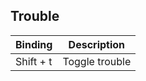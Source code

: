## Trouble

| Binding   | Description    |
| --------- | -------------- |
| Shift + t | Toggle trouble |

